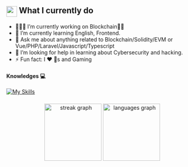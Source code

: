 <summary><h2><img src="https://emojis.slackmojis.com/emojis/images/1453406830/264/success-kid.png?1453406830" align="center" width="28" /> What I currently do</h2></summary>

- 🧑🏻‍💻 I’m currently working on Blockchain✌🏻
- 🌱 I’m currently learning English, Frontend.
- 💬 Ask me about anything related to Blockchain/Solidity/EVM or Vue/PHP/Laravel/Javascript/Typescript
- 🤔 I’m looking for help in learning about Cybersecurity and hacking.
- ⚡ Fun fact: I ❤️ 🐶s and Gaming

#### Knowledges 💻

[![My Skills](https://skillicons.dev/icons?i=solidity,graphql,ipfs,nodejs,express,mongodb,js,typescript,react,nextjs,php,laravel,mysql,vue,vite,html,aws,linux)](https://skillicons.dev)

###

<div align="center">
  <img src="https://streak-stats.demolab.com?user=TunaWho&locale=en&mode=daily&theme=dracula&hide_border=false&border_radius=5" height="150" alt="streak graph"  />
  <img src="https://github-readme-stats.vercel.app/api/top-langs?username=TunaWho&locale=en&hide_title=false&layout=compact&card_width=320&langs_count=6&theme=dracula&hide_border=false" height="150" alt="languages graph"  />
</div>
